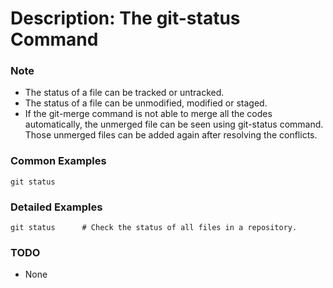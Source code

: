 # Description: The git-status Command

### Note
* The status of a file can be tracked or untracked.
* The status of a file can be unmodified, modified or staged.
* If the git-merge command is not able to merge all the codes automatically, the unmerged file can be seen using git-status command. Those unmerged files can be added again after resolving the conflicts.

### Common Examples
```
git status
```

### Detailed Examples
```
git status      # Check the status of all files in a repository.
```

### TODO
* None
